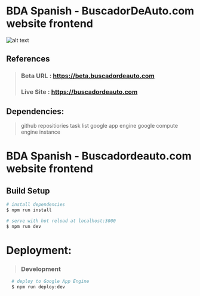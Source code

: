 # BDA Spanish - BuscadorDeAuto.com website frontend

![alt text](https://storage.googleapis.com/bda-classifieds-v2.appspot.com/github/classifieds-website-screenshot)

## References

> ### Beta URL : https://beta.buscadordeauto.com
>
> ### Live Site : https://buscadordeauto.com
>
> ###

## Dependencies:

> github repositiories
> task list
> google app engine
> google compute engine instance

# BDA Spanish - Buscadordeauto.com website frontend


## Build Setup

```bash
# install dependencies
$ npm run install

# serve with hot reload at localhost:3000
$ npm run dev
```

# Deployment:

> ### Development

```bash
  # deploy to Google App Engine
  $ npm run deploy:dev
```
